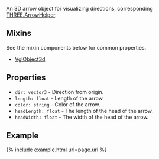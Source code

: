 An 3D arrow object for visualizing directions, corresponding [THREE.ArrowHelper](https://threejs.org/docs/index.html#api/helpers/ArrowHelper).

## Mixins
See the mixin components below for common properties.
* [VglObject3d](vgl-object3d)

## Properties
* `dir: vector3` - Direction from origin.
* `length: float` - Length of the arrow.
* `color: string` - Color of the arrow.
* `headLength: float` - The length of the head of the arrow.
* `headWidth: float` - The width of the head of the arrow.

## Example
{% include example.html url=page.url %}
